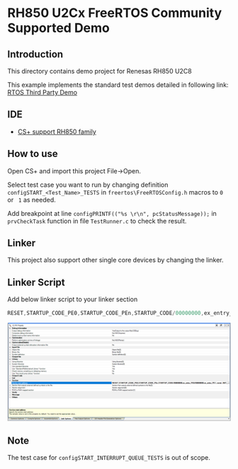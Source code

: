# RH850 U2Cx FreeRTOS Community Supported Demo

## Introduction
This directory contains demo project for Renesas RH850 U2C8

This example implements the standard test demos detailed in following link: [RTOS Third Party Demo](https://github.com/FreeRTOS/FreeRTOS/blob/main/FreeRTOS/Demo/ThirdParty/Template/README.md)

## IDE
- [CS+ support RH850 family](https://www.renesas.com/en/software-tool/cs?srsltid=AfmBOoqK5LDXK_CY45rHXBlWg4XojnYUopLwSC9DjUXsDYs4pa0oTZke#downloads)

## How to use
Open CS+ and import this project File->Open.

Select test case you want to run by changing definition `configSTART_<Test_Name>_TESTS` in `freertos\FreeRTOSConfig.h` macros to `0` or ` 1` as needed.

Add breakpoint at line `configPRINTF(("%s \r\n", pcStatusMessage));` in `prvCheckTask` function in file `TestRunner.c` to check the result.

## Linker

This project also support other single core devices by changing the linker.

## Linker Script
Add below linker script to your linker section
```c
RESET,STARTUP_CODE_PE0,STARTUP_CODE_PEn,STARTUP_CODE/00000000,ex_entry_PE0/00000800,ex_entry_PE1,.const,.INIT_BSEC.const,.INIT_DSEC.const,.data,.text/00005000,ex_entry_PE2/00035000,.stack_pe2.bss/FD800000,.stack_pe1.bss/FDA00000,.stack.bss,.data.R,.bss/FDC00000,.mev_address.bss/FE000000
```
![Linker section](../Image//Linker.png)


## Note
The test case for `configSTART_INTERRUPT_QUEUE_TESTS` is out of scope.